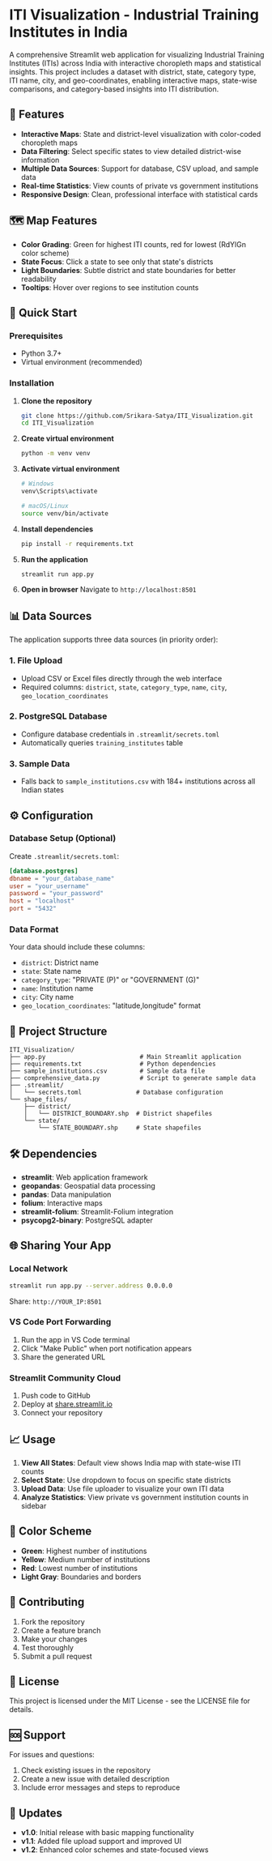 # ITI Visualization - Industrial Training Institutes in India

A comprehensive Streamlit web application for visualizing Industrial Training Institutes (ITIs) across India with interactive choropleth maps and statistical insights. This project includes a dataset with district, state, category type, ITI name, city, and geo-coordinates, enabling interactive maps, state-wise comparisons, and category-based insights into ITI distribution.

## 🌟 Features

- **Interactive Maps**: State and district-level visualization with color-coded choropleth maps
- **Data Filtering**: Select specific states to view detailed district-wise information
- **Multiple Data Sources**: Support for database, CSV upload, and sample data
- **Real-time Statistics**: View counts of private vs government institutions
- **Responsive Design**: Clean, professional interface with statistical cards

## 🗺️ Map Features

- **Color Grading**: Green for highest ITI counts, red for lowest (RdYlGn color scheme)
- **State Focus**: Click a state to see only that state's districts
- **Light Boundaries**: Subtle district and state boundaries for better readability
- **Tooltips**: Hover over regions to see institution counts

## 🚀 Quick Start

### Prerequisites

- Python 3.7+
- Virtual environment (recommended)

### Installation

1. **Clone the repository**
   ```bash
   git clone https://github.com/Srikara-Satya/ITI_Visualization.git
   cd ITI_Visualization
   ```

2. **Create virtual environment**
   ```bash
   python -m venv venv
   ```

3. **Activate virtual environment**
   ```bash
   # Windows
   venv\Scripts\activate

   # macOS/Linux
   source venv/bin/activate
   ```

4. **Install dependencies**
   ```bash
   pip install -r requirements.txt
   ```

5. **Run the application**
   ```bash
   streamlit run app.py
   ```

6. **Open in browser**
   Navigate to `http://localhost:8501`

## 📊 Data Sources

The application supports three data sources (in priority order):

### 1. File Upload
- Upload CSV or Excel files directly through the web interface
- Required columns: `district`, `state`, `category_type`, `name`, `city`, `geo_location_coordinates`

### 2. PostgreSQL Database
- Configure database credentials in `.streamlit/secrets.toml`
- Automatically queries `training_institutes` table

### 3. Sample Data
- Falls back to `sample_institutions.csv` with 184+ institutions across all Indian states

## ⚙️ Configuration

### Database Setup (Optional)

Create `.streamlit/secrets.toml`:
```toml
[database.postgres]
dbname = "your_database_name"
user = "your_username"
password = "your_password"
host = "localhost"
port = "5432"
```

### Data Format

Your data should include these columns:
- `district`: District name
- `state`: State name
- `category_type`: "PRIVATE (P)" or "GOVERNMENT (G)"
- `name`: Institution name
- `city`: City name
- `geo_location_coordinates`: "latitude,longitude" format

## 📁 Project Structure

```
ITI_Visualization/
├── app.py                          # Main Streamlit application
├── requirements.txt                # Python dependencies
├── sample_institutions.csv         # Sample data file
├── comprehensive_data.py           # Script to generate sample data
├── .streamlit/
│   └── secrets.toml               # Database configuration
└── shape_files/
    ├── district/
    │   └── DISTRICT_BOUNDARY.shp  # District shapefiles
    └── state/
        └── STATE_BOUNDARY.shp     # State shapefiles
```

## 🛠️ Dependencies

- **streamlit**: Web application framework
- **geopandas**: Geospatial data processing
- **pandas**: Data manipulation
- **folium**: Interactive maps
- **streamlit-folium**: Streamlit-Folium integration
- **psycopg2-binary**: PostgreSQL adapter

## 🌐 Sharing Your App

### Local Network
```bash
streamlit run app.py --server.address 0.0.0.0
```
Share: `http://YOUR_IP:8501`

### VS Code Port Forwarding
1. Run the app in VS Code terminal
2. Click "Make Public" when port notification appears
3. Share the generated URL

### Streamlit Community Cloud
1. Push code to GitHub
2. Deploy at [share.streamlit.io](https://share.streamlit.io)
3. Connect your repository

## 📈 Usage

1. **View All States**: Default view shows India map with state-wise ITI counts
2. **Select State**: Use dropdown to focus on specific state districts
3. **Upload Data**: Use file uploader to visualize your own ITI data
4. **Analyze Statistics**: View private vs government institution counts in sidebar

## 🎨 Color Scheme

- **Green**: Highest number of institutions
- **Yellow**: Medium number of institutions
- **Red**: Lowest number of institutions
- **Light Gray**: Boundaries and borders

## 🤝 Contributing

1. Fork the repository
2. Create a feature branch
3. Make your changes
4. Test thoroughly
5. Submit a pull request

## 📝 License

This project is licensed under the MIT License - see the LICENSE file for details.

## 🆘 Support

For issues and questions:
1. Check existing issues in the repository
2. Create a new issue with detailed description
3. Include error messages and steps to reproduce

## 🔄 Updates

- **v1.0**: Initial release with basic mapping functionality
- **v1.1**: Added file upload support and improved UI
- **v1.2**: Enhanced color schemes and state-focused views
